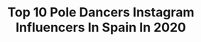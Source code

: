 ---
title: Top 10 Pole Dancers Instagram Influencers In Spain In 2020
description: >-
  Find top pole dancers Instagram influencers in Spain in 2020. Most popular hashtags: #poledancer #poledance #dancer #polefitness.
platform: Instagram
profiles:
  - username: "juanpalochino"
    fullname: >-
      Juan Francisco Rodríguez
    location: "Spain"
    followers: 35360
    engagement: 225
    commentsToLikes: 0.028236
    id: ck0vw9dh0sowc0i197yvknfy7
    verified: false
    hashtags: "#mitos, #polemen, #training, #arcangel"
  - username: "ms.lizard"
    fullname: >-
      Elizabeth
    location: "Spain"
    followers: 12028
    engagement: 834
    commentsToLikes: 0.046485
    id: ck5zo7ms6pxz00i14jobb3sp4
    verified: false
    hashtags: "#ghent, #music, #spain, #photoshoot"
  - username: "brendibighetto"
    fullname: >-
      Brendi Bighetto
    location: "Spain"
    followers: 10846
    engagement: 514
    commentsToLikes: 0.037608
    id: ckaows7fca7ow0i78bv997zfb
    verified: false
    hashtags: "#yogalife, #frontsplit, #polefun, #polepractice"
  - username: "lady.loah"
    fullname: >-
      Lorena Alvarez • Active Living
    location: "Spain"
    followers: 18750
    engagement: 784
    commentsToLikes: 0.087431
    id: ck5c3lahazjwv0i11uaxqcuv9
    verified: false
    hashtags: "#zerowastelife, #athomefitness, #bodybuilding, #foodie"
  - username: "raquel_dc"
    fullname: >-
      Raquel De Castro
    location: "Spain"
    followers: 11027
    engagement: 555
    commentsToLikes: 0.037400
    id: ck5q96hqz9mlo0i11hpfsf45t
    verified: false
    hashtags: "#newyear, #converse, #dalesensual, #galway"
  - username: "polgonzalez9"
    fullname: >-
      Pol Gonzalez
    location: "Spain"
    followers: 9372
    engagement: 426
    commentsToLikes: 0.016206
    id: ck5pyiwf2w88u0i11dq6ozuzv
    verified: false
    hashtags: "#igersbsas, #fihproleague, #americalatina, #traveldiaries"
  - username: "danaerial_"
    fullname: >-
      Daniel Sotillo
    location: "Spain"
    followers: 5994
    engagement: 495
    commentsToLikes: 0.058071
    id: ck5c0515tsgor0i11daos501h
    verified: false
    hashtags: "#dragontailfang, #acrobatics, #workout, #dragontail"
  - username: "vanelunatica"
    fullname: >-
      VANE LUNATICA 🌙✨
    location: "Spain"
    followers: 26805
    engagement: 164
    commentsToLikes: 0.029625
    id: ck6tp2heqhgtq0j717f2d5maf
    verified: false
    hashtags: "#polecombo, #dancingonthewall, #manonthemoon, #apagoncultural"
  - username: "danigrabler"
    fullname: >-
      Dani Grabler
    location: "Spain"
    followers: 2095
    engagement: 1702
    commentsToLikes: 0.031367
    id: ck9wfa7w7nxm10j78gq6tcvnn
    verified: false
    hashtags: "#pictureoftheday, #homemood, #sundowner, #balkonien"
  - username: "sonia.poledance"
    fullname: >-
      🅂🄾🄽🄸🄰
    location: "Spain"
    followers: 25211
    engagement: 418
    commentsToLikes: 0.059596
    id: ck8t06vdyr0850j78ywww6ha9
    verified: false
    hashtags: "#dartfroggirls, #pdmarley, #pdtabletopgrip, #pddaphne"
---